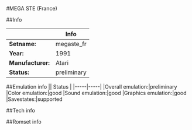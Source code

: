 #MEGA STE (France)

##Info

||Info|
|-----|-----|
|**Setname:**|megaste_fr
|**Year:**|1991
|**Manufacturer:**|Atari
|**Status:**|preliminary

##Emulation info
|| Status |
|-----|-----|
|Overall emulation:|preliminary
|Color emulation:|good
|Sound emulation:|good
|Graphics emulation:|good
|Savestates:|supported

##Tech info

##Romset info

<!--- START OF EDITED COMMENT DO NOT TOUCH TEXT ABOVE-->
